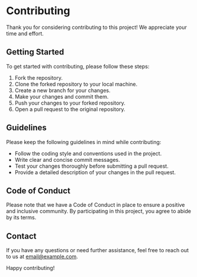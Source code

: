 # Contributing

Thank you for considering contributing to this project! We appreciate your time and effort.

## Getting Started

To get started with contributing, please follow these steps:

1. Fork the repository.
2. Clone the forked repository to your local machine.
3. Create a new branch for your changes.
4. Make your changes and commit them.
5. Push your changes to your forked repository.
6. Open a pull request to the original repository.

## Guidelines

Please keep the following guidelines in mind while contributing:

- Follow the coding style and conventions used in the project.
- Write clear and concise commit messages.
- Test your changes thoroughly before submitting a pull request.
- Provide a detailed description of your changes in the pull request.

## Code of Conduct

Please note that we have a Code of Conduct in place to ensure a positive and inclusive community. By participating in this project, you agree to abide by its terms.

## Contact

If you have any questions or need further assistance, feel free to reach out to us at [email@example.com](mailto:email@example.com).

Happy contributing!